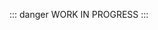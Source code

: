 ::: danger WORK IN PROGRESS
:::

<div id="htmlContainer"></div>

<script setup>
import { useData } from "vitepress";

const { site, theme } = useData();
const { sidebar: categories = [] } = site.value?.themeConfig || {}; 

// TODO iterate object\array\etc in @guebbit/javascript
function iterateThroughLibrary(obj) {
    for(let len = obj.length, i = 0; len > i; i++){
        if(obj[i].link && obj[i].showcase)
            loadLibraryItem(obj[i].text, obj[i].link.slice(0, -3) + ".html");
        if (obj[i].items && Array.isArray(obj[i].items))
            // Recurse into children
            iterateThroughLibrary(obj[i].items);
    }
}

/**
 * NON funzionano i <video> tag
 * NON visualizza gli iframe
 * Fonde alcuni SPAN (?) (tipo status-circle)
 */
function loadLibraryItem(name, link){
    fetch("/components-html" + link).then((response) =>
        response.text().then((html) => {
            const container = document.getElementById("htmlContainer");
            const newDiv = document.createElement("div");
            newDiv.innerHTML = html;
            const anchor = document.createElement("a");
            anchor.innerHTML = name;
            anchor.href = window.location.origin + link;
            container.append(anchor);
            container.append(newDiv);
        })
    )
}

iterateThroughLibrary(categories);

</script>
<style lang="scss">
@import "../library.scss";

#htmlContainer{
    & > div {
        margin: 48px 0;
        display: flex;
        justify-content: space-around;
        align-items: center;
        flex-wrap: wrap;
    }
    & > a {
        display: block;
        font-size: 3em;
        position: relative;
        line-height: 1.5;
        margin: 100px 0;
        &:after{
            content: "";
            position: absolute;
            bottom: 0;
            left: 0;
            width: 100%;
            height: 4px;
            background-color: var(--vp-c-brand);
        }
    }
}
</style>